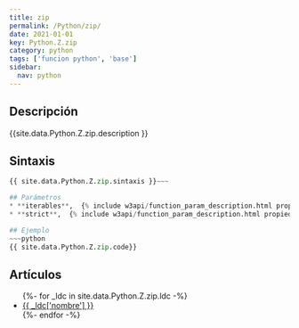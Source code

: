 ```yaml
---
title: zip
permalink: /Python/zip/
date: 2021-01-01
key: Python.Z.zip
category: python
tags: ['funcion python', 'base']
sidebar: 
  nav: python
---
```


## Descripción
{{site.data.Python.Z.zip.description }}

## Sintaxis
~~~python
{{ site.data.Python.Z.zip.sintaxis }}~~~

## Parámetros
* **iterables**,  {% include w3api/function_param_description.html propiedad=site.data.Python.Z.zip valor="iterables" %}
* **strict**,  {% include w3api/function_param_description.html propiedad=site.data.Python.Z.zip valor="strict" %}

## Ejemplo
~~~python
{{ site.data.Python.Z.zip.code}}
~~~

## Artículos
<ul>
{%- for _ldc in site.data.Python.Z.zip.ldc -%}
   <li>
       <a href="{{_ldc['url'] }}">{{ _ldc['nombre'] }}</a>
   </li>
{%- endfor -%}
</ul>
